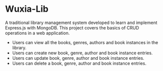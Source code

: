 # Wuxia-Lib

A traditional library management system developed to learn and implement Express.js with MongoDB.
This project covers the basics of CRUD operations in a web application.

- Users can view all the books, genres, authors and book instances in the library.
- Users can create new book, genre, author and book instance entries.
- Users can update book, genre, author and book instance entries.
- Users can delete a book, genre, author and book instance entries.
